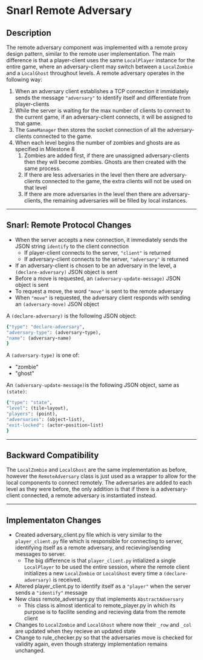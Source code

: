 # Snarl Remote Adversary

## Description
The remote adversary component was implemented with a remote proxy design pattern, similar to the remote user implementation. The main difference is that a player-client uses the same `LocalPlayer` instance for the entire game, where an adversary-client may switch between a `LocalZombie` and a `LocalGhost` throughout levels. A remote adversary operates in the following way:

1. When an adversary client establishes a TCP connection it immidiately sends the message `"adversary"` to identify itself and differentiate from player-clients 
1. While the server is waiting for the max number of clients to connect to the current game, if an adversary-client connects, it will be assigned to that game.
1. The `GameManager` then stores the socket connection of all the adversary-clients connected to the game.
1. When each level begins the number of zombies and ghosts are as specified in Milestone 8
    1. Zombies are added first, if there are unassigned adversary-clients then they will become zombies. Ghosts are then created with the same process.
    1. If there are less adversaries in the level then there are adversary-clients connected to the game, the extra clients will not be used on that level
    1. If there are more adversaries in the level then there are adversary-clients, the remaining adversaries will be filled by local instances.
***

## Snarl: Remote Protocol Changes
* When the server accepts a new connection, it immediately sends the JSON string `identify` to the client connection
    * If player-client connects to the server, `"client"` is returned
    * If adversary-client connects to the server, `"adversary"` is returned
* If an adversary-client is chosen to be an adversary in the level, a `(declare-adversary)` JSON object is sent
* Before a move is requested, an `(adversary-update-message)` JSON object is sent
* To request a move, the word `"move"` is sent to the remote adversary
* When `"move"` is requested, the adversary client responds with sending an `(adversary-move)` JSON object

A `(declare-adversary)` is the following JSON object:
```ruby
{"type": "declare-adversary",
"adversary-type": (adversary-type),
"name": (adversary-name)
}
```

A `(adversary-type)` is one of:
* "zombie"
* "ghost"

An `(adversary-update-message)`is the following JSON object, same as `(state)`:
```ruby
{"type": "state",
"level": (tile-layout),
"players": (point),
"adversaries": (object-list),
"exit-locked": (actor-position-list)
}
```
***

## Backward Compatibility
The `LocalZombie` and `LocalGhost` are the same implementation as before, however the `RemoteAdversary` class is just used as a wrapper to allow for the local components to connect remotely. The adversaries are added to each level as they were before, the only addition is that if there is a adversary-client connected, a remote adversary is instantiated instead.
***

## Implementaton Changes
* Created adversary_client.py file which is very similar to the `player_client.py` file which is responsible for connecting to server, identifying itself as a remote adversary, and recieving/sending messages to server.
    * The big difference is that `player_client.py` intialized a single `LocalPlayer` to be used the entire session, where the remote client initializes a new `LocalZombie` or `LocalGhost` every time a `(declare-adversary)` is received.
* Altered player_client.py to identify itself as a `"player"` when the server sends a `"identify"` message
* New class remote_adversary.py that implements `AbstractAdversary`
    * This class is almost identical to remote_player.py in which its purpose is to facilite sending and recieving data from the remote client
* Changes to `LocalZombie` and `LocalGhost` where now their `_row` and `_col` are updated when they recieve an updated state
* Change to rule_checker.py so that the adversaries move is checked for validity again, even though stratergy implementation remains unchanged.




